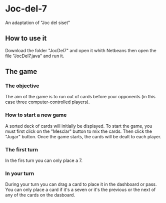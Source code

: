 # Joc-del-7
An adaptation of "Joc del siset"

## How to use it
Download the folder "JocDel7" and open it whith Netbeans then open the file "JocDel7.java" and run it.

## The game
### The objective
The aim of the game is to run out of cards before your opponents (in this case three computer-controlled players).
### How to start a new game
A sorted deck of cards will initially be displayed. To start the game, you must first click on the "Mesclar" button to mix the cards. Then click the "Jugar" button. Once the game starts, the cards will be dealt to each player.
### The first turn
In the firs turn you can only place a 7.
### In your turn
During your turn you can drag a card to place it in the dashboard or pass. You can only place a card if it's a seven or it's the previous or the next of any of the cards on the dasboard.
